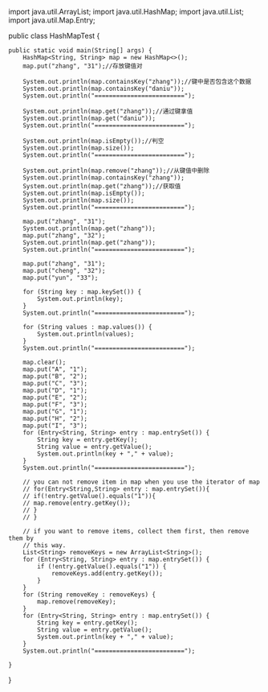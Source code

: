 import java.util.ArrayList;
import java.util.HashMap;
import java.util.List;
import java.util.Map.Entry;

public class HashMapTest {

    public static void main(String[] args) {
        HashMap<String, String> map = new HashMap<>();
        map.put("zhang", "31");//存放键值对

        System.out.println(map.containsKey("zhang"));//键中是否包含这个数据
        System.out.println(map.containsKey("daniu"));
        System.out.println("=========================");

        System.out.println(map.get("zhang"));//通过键拿值
        System.out.println(map.get("daniu"));
        System.out.println("=========================");

        System.out.println(map.isEmpty());//判空
        System.out.println(map.size());
        System.out.println("=========================");

        System.out.println(map.remove("zhang"));//从键值中删除
        System.out.println(map.containsKey("zhang"));
        System.out.println(map.get("zhang"));//获取值
        System.out.println(map.isEmpty());
        System.out.println(map.size());
        System.out.println("=========================");

        map.put("zhang", "31");
        System.out.println(map.get("zhang"));
        map.put("zhang", "32");
        System.out.println(map.get("zhang"));
        System.out.println("=========================");

        map.put("zhang", "31");
        map.put("cheng", "32");
        map.put("yun", "33");

        for (String key : map.keySet()) {
            System.out.println(key);
        }
        System.out.println("=========================");

        for (String values : map.values()) {
            System.out.println(values);
        }
        System.out.println("=========================");

        map.clear();
        map.put("A", "1");
        map.put("B", "2");
        map.put("C", "3");
        map.put("D", "1");
        map.put("E", "2");
        map.put("F", "3");
        map.put("G", "1");
        map.put("H", "2");
        map.put("I", "3");
        for (Entry<String, String> entry : map.entrySet()) {
            String key = entry.getKey();
            String value = entry.getValue();
            System.out.println(key + "," + value);
        }
        System.out.println("=========================");

        // you can not remove item in map when you use the iterator of map
        // for(Entry<String,String> entry : map.entrySet()){
        // if(!entry.getValue().equals("1")){
        // map.remove(entry.getKey());
        // }
        // }

        // if you want to remove items, collect them first, then remove them by
        // this way.
        List<String> removeKeys = new ArrayList<String>();
        for (Entry<String, String> entry : map.entrySet()) {
            if (!entry.getValue().equals("1")) {
                removeKeys.add(entry.getKey());
            }
        }
        for (String removeKey : removeKeys) {
            map.remove(removeKey);
        }
        for (Entry<String, String> entry : map.entrySet()) {
            String key = entry.getKey();
            String value = entry.getValue();
            System.out.println(key + "," + value);
        }
        System.out.println("=========================");

    }

}